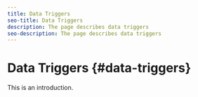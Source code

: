 ```yaml
---
title: Data Triggers
seo-title: Data Triggers
description: The page describes data triggers
seo-description: The page describes data triggers
---
```


# Data Triggers {#data-triggers}

This is an introduction.
